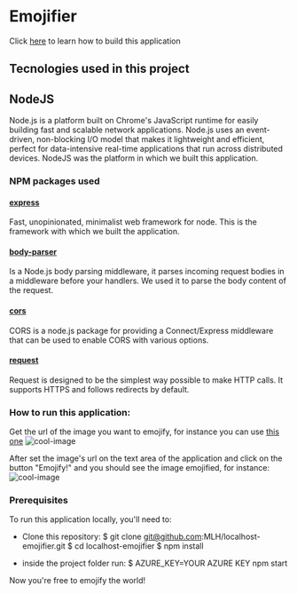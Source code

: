 # Emojifier

Click [here](docs/tutorial.md) to learn how to build this application

## Tecnologies used in this project

## NodeJS

Node.js is a platform built on Chrome's JavaScript runtime for easily building fast and scalable network applications. Node.js uses an event-driven, non-blocking I/O model that makes it lightweight and efficient, perfect for data-intensive real-time applications that run across distributed devices. NodeJS was the platform in which we built this application.

### NPM packages used

#### [express](https://www.npmjs.com/package/express)

Fast, unopinionated, minimalist web framework for node. This is the framework with which we built the application.

#### [body-parser](https://www.npmjs.com/package/body-parser)

Is a Node.js body parsing middleware, it parses incoming request bodies in a middleware before your handlers. We used it to parse the body content of the request.

#### [cors](https://www.npmjs.com/package/cors)

CORS is a node.js package for providing a Connect/Express middleware that can be used to enable CORS with various options.

#### [request](https://www.npmjs.com/package/request)

Request is designed to be the simplest way possible to make HTTP calls. It supports HTTPS and follows redirects by default.

### How to run this application:

Get the url of the image you want to emojify, for instance you can use [this one](https://media.istockphoto.com/photos/surprised-girl-picture-id471925977?k=6&m=471925977&s=612x612&w=0&h=nZJaYvZdtyPFr3EAH1-dCZeZRnDYC6KitkAFwKdFzCY=)
![cool-image](https://media.istockphoto.com/photos/surprised-girl-picture-id471925977?k=6&m=471925977&s=612x612&w=0&h=nZJaYvZdtyPFr3EAH1-dCZeZRnDYC6KitkAFwKdFzCY=)

After set the image's url on the text area of the application and click on the button "Emojify!" and you should see the image emojified, for instance:
![cool-image](http://www.clipular.com/c/6482201177489408.png?k=jnsoJ1HoS89KUh7U2Arcc7y0Ez4)

### Prerequisites

To run this application locally, you'll need to:

* Clone this repository:
  $ git clone git@github.com:MLH/localhost-emojifier.git
	$ cd localhost-emojifier
	$ npm install

* inside the project folder run:
  $ AZURE_KEY=YOUR AZURE KEY npm start

Now you're free to emojify the world!

